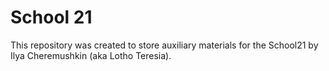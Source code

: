 # School 21
This repository was created to store auxiliary materials for the School21 by Ilya Cheremushkin (aka Lotho Teresia).
